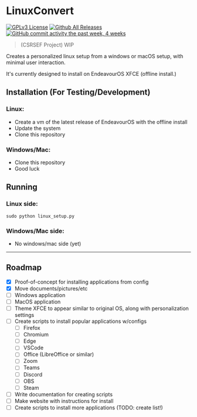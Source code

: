 # LinuxConvert

[![GPLv3 License](https://img.shields.io/badge/License-GPL%20v3-green.svg)](https://opensource.org/licenses/)
[![Github All Releases](https://img.shields.io/github/downloads/whop42/LinuxConvert/total.svg?style=flat)]()
[![GitHub commit activity the past week, 4 weeks](https://img.shields.io/github/commit-activity/w/whop42/LinuxConvert.svg?style=flat)]()

> (CSRSEF Project)
> WIP

Creates a personalized linux setup from a windows or macOS setup, with minimal user interaction.

It's currently designed to install on EndeavourOS XFCE (offline install.)

## Installation (For Testing/Development)

### Linux:

- Create a vm of the latest release of EndeavourOS with the offline install
- Update the system
- Clone this repository

### Windows/Mac:

- Clone this repository
- Good luck

## Running

### Linux side:

`sudo python linux_setup.py`

### Windows/Mac side:

- No windows/mac side (yet)

---
## Roadmap

- [x] Proof-of-concept for installing applications from config
- [X] Move documents/pictures/etc
- [ ] Windows application
- [ ] MacOS application
- [ ] Theme XFCE to appear similar to original OS, along with personalization settings
- [ ] Create scripts to install popular applications w/configs
    - [ ] Firefox
    - [ ] Chromium
    - [ ] Edge
    - [ ] VSCode
    - [ ] Office (LibreOffice or similar)
    - [ ] Zoom
    - [ ] Teams
    - [ ] Discord
    - [ ] OBS
    - [ ] Steam
- [ ] Write documentation for creating scripts
- [ ] Make website with instructions for install
- [ ] Create scripts to install more applications (TODO: create list!)